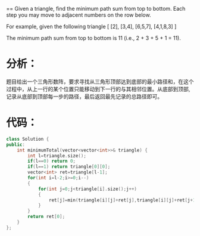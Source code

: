==
Given a triangle, find the minimum path sum from top to bottom. Each step you may move to adjacent numbers on the row below.

For example, given the following triangle
[
     [2],
    [3,4],
   [6,5,7],
  [4,1,8,3]
]

The minimum path sum from top to bottom is 11 (i.e., 2 + 3 + 5 + 1 = 11).

分析：
==
题目给出一个三角形数阵，要求寻找从三角形顶部达到底部的最小路径和，在这个过程中，从上一行的某个位置只能移动到下一行的与其相邻位置。从底部到顶部,记录从底部到顶部每一步的路径，最后返回最先记录的总路径即可。

代码：
==
```C++
class Solution {
public:
    int minimumTotal(vector<vector<int>>& triangle) {
        int l=triangle.size(); 
        if(l==0) return 0;
        if(l==1) return triangle[0][0];    
        vector<int> ret=triangle[l-1];
        for(int i=l-2;i>=0;i--)  
        {  
            for(int j=0;j<triangle[i].size();j++)  
            {  
                ret[j]=min(triangle[i][j]+ret[j],triangle[i][j]+ret[j+1]);  
            }  
        }  
        return ret[0];  
    }
};
```
